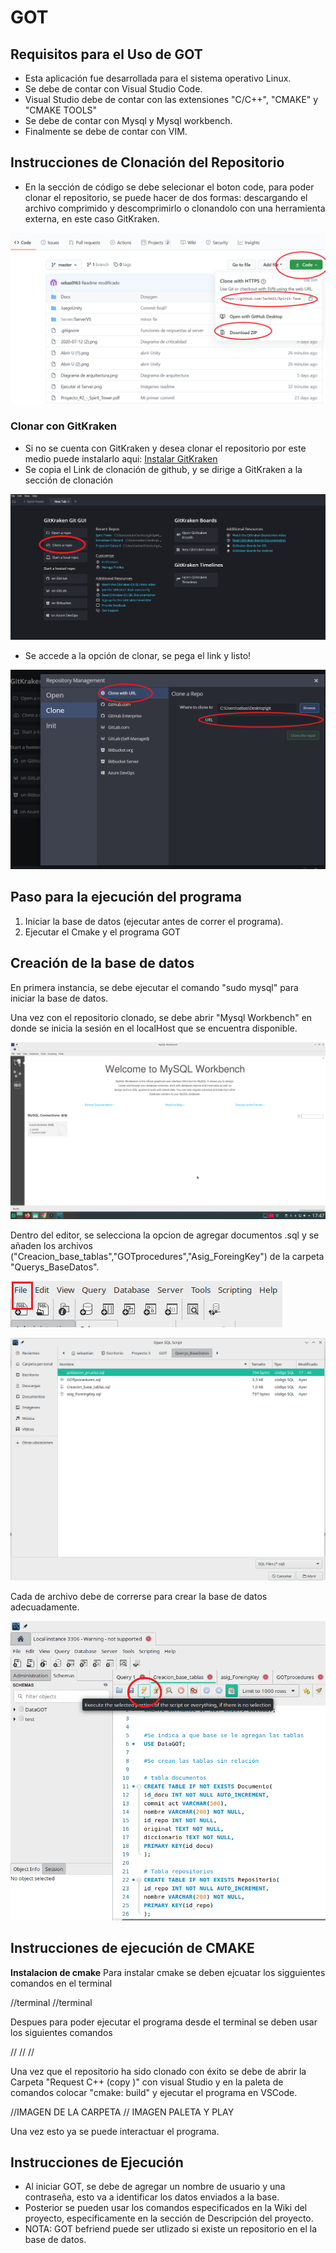 # GOT 
## Requisitos para el Uso de GOT
* Esta aplicación fue desarrollada para el sistema operativo Linux.
* Se debe de contar con Visual Studio Code.
* Visual Studio debe de contar con las extensiones "C/C++", "CMAKE" y "CMAKE TOOLS"
* Se debe de contar con Mysql y Mysql workbench.
* Finalmente se debe de contar con VIM.

## Instrucciones de Clonación del Repositorio

* En la sección de código se debe selecionar el boton code, para poder clonar el repositorio, se puede hacer de dos formas: descargando el archivo comprimido y descomprimirlo o clonandolo con una herramienta externa, en este caso GitKraken.

![](https://github.com/Jachm11/Spirit-Tower/blob/master/clone.png)

### Clonar con GitKraken
* Si no se cuenta con GitKraken y desea clonar el repositorio por este medio puede instalarlo aqui: [Instalar GitKraken](https://support.gitkraken.com/how-to-install/)
* Se copia el Link de clonación de github, y se dirige a GitKraken a la sección de clonación 

![](https://github.com/Jachm11/Spirit-Tower/blob/master/clone%20git.png)

* Se accede a la opción de clonar, se pega el link y listo!

![](https://github.com/Jachm11/Spirit-Tower/blob/master/clone%202.png)


## Paso para la ejecución del programa

1) Iniciar la base de datos (ejecutar antes de correr el programa).
2) Ejecutar el Cmake y el programa GOT

## Creación de la base de datos 
En primera instancia, se debe ejecutar el comando "sudo mysql" para iniciar la base de datos.

Una vez con el repositorio clonado, se debe abrir "Mysql Workbench" en donde se inicia la sesión en el localHost que se encuentra disponible. 

![](https://github.com/sebas0163/GOT/blob/master/Diagramas/localhost.png)

Dentro del editor, se selecciona la opcion de agregar documentos .sql y se añaden los archivos ("Creacion_base_tablas","GOTprocedures","Asig_ForeingKey") de la carpeta "Querys_BaseDatos".

![](https://github.com/sebas0163/GOT/blob/master/Diagramas/abrir1.png)


![](https://github.com/sebas0163/GOT/blob/master/Diagramas/abrir2.png)

Cada de archivo debe de correrse para crear la base de datos adecuadamente.


![](https://github.com/sebas0163/GOT/blob/master/Diagramas/compilar.png)


## Instrucciones de ejecución de CMAKE 

**Instalacion de cmake**
Para instalar cmake se deben ejcuatar los sigguientes comandos en el terminal 

//terminal 
//terminal

Despues para poder ejecutar el programa desde el terminal se deben usar los siguientes comandos

//
//
//

Una vez que el repositorio ha sido clonado con éxito se debe de abrir la Carpeta "Request C++ (copy )" con visual Studio y en la paleta de comandos colocar "cmake: build" y ejecutar el programa en VSCode.

//IMAGEN DE LA CARPETA
// IMAGEN PALETA Y PLAY

Una vez esto ya se puede interactuar el programa.

## Instrucciones de Ejecución 
* Al iniciar GOT, se debe de agregar un nombre de usuario y una contraseña, esto va a identificar los datos enviados a la base.
* Posterior se pueden usar los comandos especificados en la Wiki del proyecto, especificamente en la sección de Descripción del proyecto.
* NOTA: GOT befriend puede ser utlizado si existe un repositorio en el la base de datos.

